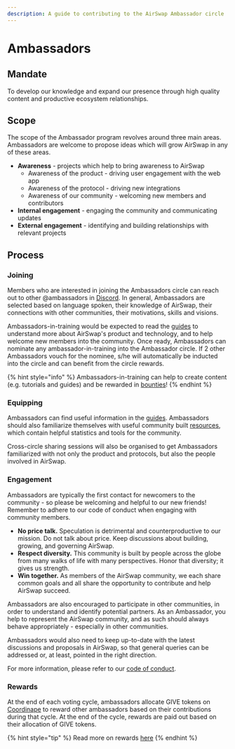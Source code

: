 ```yaml
---
description: A guide to contributing to the AirSwap Ambassador circle
---
```


# Ambassadors

## Mandate

To develop our knowledge and expand our presence through high quality content and productive ecosystem relationships.

## Scope

The scope of the Ambassador program revolves around three main areas. Ambassadors are welcome to propose ideas which will grow AirSwap in any of these areas.

* **Awareness** - projects which help to bring awareness to AirSwap
    * Awareness of the product - driving user engagement with the web app
    * Awareness of the protocol - driving new integrations
    * Awareness of our community - welcoming new members and contributors
* **Internal engagement** - engaging the community and communicating updates
* **External engagement** - identifying and building relationships with relevant projects


## Process

### Joining

Members who are interested in joining the Ambassadors circle can reach out to other @ambassadors in [Discord](https://chat.airswap.io). In general, Ambassadors are selected based on language spoken, their knowledge of AirSwap, their connections with other communities, their motivations, skills and visions.

Ambassadors-in-training would be expected to read the [guides](https://about.airswap.io) to understand more about AirSwap's product and technology, and to help welcome new members into the community. Once ready, Ambassadors can nominate any ambassador-in-training into the Ambassador circle. If 2 other Ambassadors vouch for the nominee, s/he will automatically be inducted into the circle and can benefit from the circle rewards.

{% hint style="info" %}
Ambassadors-in-training can help to create content (e.g. tutorials and guides) and be rewarded in [bounties](../bounties.md)!
{% endhint %}

### Equipping

Ambassadors can find useful information in the [guides](https://about.airswap.io). Ambassadors should also familiarize themselves with useful community built [resources](../../resources.md), which contain helpful statistics and tools for the community.

Cross-circle sharing sessions will also be organised to get Ambassadors familiarized with not only the product and protocols, but also the people involved in AirSwap.

### Engagement

Ambassadors are typically the first contact for newcomers to the community - so please be welcoming and helpful to our new friends! Remember to adhere to our code of conduct when engaging with community members.

* **No price talk.** Speculation is detrimental and counterproductive to our mission. Do not talk about price. Keep discussions about building, growing, and governing AirSwap.
* **Respect diversity.** This community is built by people across the globe from many walks of life with many perspectives. Honor that diversity; it gives us strength.
* **Win together.** As members of the AirSwap community, we each share common goals and all share the opportunity to contribute and help AirSwap succeed.

Ambassadors are also encouraged to participate in other communities, in order to understand and identify potential partners. As an Ambassador, you help to represent the AirSwap community, and as such should always behave appropriately - especially in other communities.

Ambassadors would also need to keep up-to-date with the latest discussions and proposals in AirSwap, so that general queries can be addressed or, at least, pointed in the right direction. 

For more information, please refer to our [code of conduct](../code-of-conduct.md).

### Rewards

At the end of each voting cycle, ambassadors allocate GIVE tokens on [Coordinape](https://coordinape.com/) to reward other ambassadors based on their contributions during that cycle. At the end of the cycle, rewards are paid out based on their allocation of GIVE tokens.

{% hint style="tip" %}
Read more on rewards [here](rewards.md)
{% endhint %}

